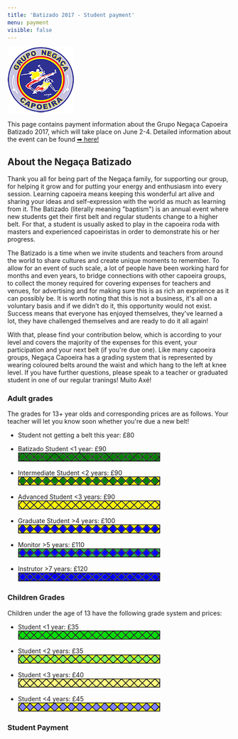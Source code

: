 ```yaml
---
title: 'Batizado 2017 - Student payment'
menu: payment
visible: false
---
```


![](negaca.png)

This page contains payment information about the Grupo Negaça Capoeira Batizado 2017, which will take place on June 2-4. Detailed information about the event can be found [➡ here!](/batizado2017)

## About the Negaça Batizado

Thank you all for being part of the Negaça family, for supporting our group, for helping it grow and for putting your energy and enthusiasm into every session. Learning capoeira means keeping this wonderful art alive and sharing your ideas and self-expression with the world as much as learning from it. The Batizado (literally meaning "baptism") is an annual event where new students get their first belt and regular students change to a higher belt. For that, a student is usually asked to play in the capoeira roda with masters and experienced capoeiristas in order to demonstrate his or her progress.

The Batizado is a time when we invite students and teachers from around the world to share cultures and create unique moments to remember. To allow for an event of such scale, a lot of people have been working hard for months and even years, to bridge connections with other capoeira groups, to collect the money required for covering expenses for teachers and venues, for advertising and for making sure this is as rich an exprience as it can possibly be. It is worth noting that this is not a business, it's all on a voluntary basis and if we didn't do it, this opportunity would not exist. Success means that everyone has enjoyed themselves, they've learned a lot, they have challenged themselves and are ready to do it all again!

With that, please find your contribution below, which is according to your level and covers the majority of the expenses for this event, your participation and your next belt (if you're due one). Like many capoeira groups, Negaça Capoeira has a grading system that is represented by wearing coloured belts around the waist and which hang to the left at knee level. If you have further questions, please speak to a teacher or graduated student in one of our regular tranings! Muito Axé!

### Adult grades
The grades for 13+ year olds and corresponding prices are as follows. Your teacher will let you know soon whether you're due a new belt!

- Student not getting a belt this year: £80  

- Batizado Student <1 year: £90  
![](belt1.png)

- Intermediate Student <2 years: £90  
![](belt2.png)

- Advanced Student <3 years: £90  
![](belt3.png)

- Graduate Student >4 years: £100  
![](belt4.png)

- Monitor >5 years: £110  
![](belt5.png)

- Instrutor >7 years: £120  
![](belt6.png)


### Children Grades

Children under the age of 13 have the following grade system and prices:  

- Student <1 year: £35  
![](ibelt1.png)  

- Student <2 years: £35  
![](ibelt2.png)  

- Student <3 years: £40  
![](ibelt3.png)  

- Student <4 years: £45  
![](ibelt4.png)  


### Student Payment

